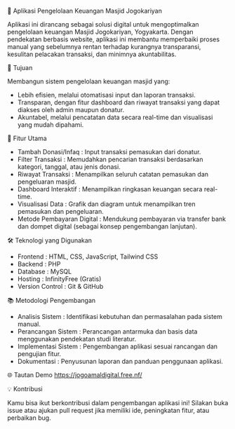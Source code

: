 🕌 Aplikasi Pengelolaan Keuangan Masjid Jogokariyan

  Aplikasi ini dirancang sebagai solusi digital untuk mengoptimalkan pengelolaan keuangan Masjid Jogokariyan, Yogyakarta. Dengan pendekatan berbasis website, aplikasi ini membantu memperbaiki proses manual yang sebelumnya rentan terhadap kurangnya transparansi, kesulitan pelacakan transaksi, dan minimnya akuntabilitas.

🎯 Tujuan

Membangun sistem pengelolaan keuangan masjid yang:
- Lebih efisien, melalui otomatisasi input dan laporan transaksi.
- Transparan, dengan fitur dashboard dan riwayat transaksi yang dapat diakses oleh admin maupun donatur.
- Akuntabel, melalui pencatatan data secara real-time dan visualisasi yang mudah dipahami.

🔧 Fitur Utama

- Tambah Donasi/Infaq : Input transaksi pemasukan dari donatur.
- Filter Transaksi : Memudahkan pencarian transaksi berdasarkan kategori, tanggal, atau jenis donasi.
- Riwayat Transaksi : Menampilkan seluruh catatan pemasukan dan pengeluaran masjid.
- Dashboard Interaktif : Menampilkan ringkasan keuangan secara real-time.
- Visualisasi Data : Grafik dan diagram untuk menampilkan tren pemasukan dan pengeluaran.
- Metode Pembayaran Digital : Mendukung pembayaran via transfer bank dan dompet digital (sebagai konsep pengembangan lanjutan).

🛠️ Teknologi yang Digunakan

- Frontend : HTML, CSS, JavaScript, Tailwind CSS
- Backend : PHP
- Database : MySQL
- Hosting : InfinityFree (Gratis)
- Version Control : Git & GitHub

📚 Metodologi Pengembangan

- Analisis Sistem : Identifikasi kebutuhan dan permasalahan pada sistem manual.
- Perancangan Sistem : Perancangan antarmuka dan basis data menggunakan pendekatan studi literatur.
- Implementasi Sistem : Pengembangan aplikasi sesuai rancangan dan pengujian fitur.
- Dokumentasi : Penyusunan laporan dan panduan penggunaan aplikasi.

🌐 Tautan Demo
https://jogoamaldigital.free.nf/

💡 Kontribusi

Kamu bisa ikut berkontribusi dalam pengembangan aplikasi ini! Silakan buka issue atau ajukan pull request jika memiliki ide, peningkatan fitur, atau perbaikan bug.

